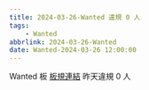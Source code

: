 ```yaml
---
title: 2024-03-26-Wanted 違規 0 人
tags:
    - Wanted
abbrlink: 2024-03-26-Wanted
date: Wanted-2024-03-26 12:00:00
---
```

Wanted 板 [板規連結](https://www.ptt.cc/bbs/Wanted/M.1608829773.A.D3B.html)
昨天違規 0 人
